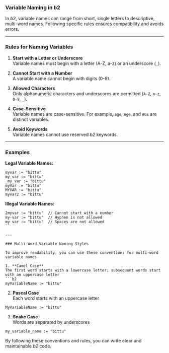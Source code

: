 ### Variable Naming in b2  

In *b2*, variable names can range from short, single letters to descriptive, multi-word names. Following specific rules ensures compatibility and avoids errors.  

---

### Rules for Naming Variables  
1. **Start with a Letter or Underscore**  
   Variable names must begin with a letter (A-Z, a-z) or an underscore (`_`).  

2. **Cannot Start with a Number**  
   A variable name cannot begin with digits (0-9).  

3. **Allowed Characters**  
   Only alphanumeric characters and underscores are permitted (`A-Z`, `a-z`, `0-9`, `_`).  

4. **Case-Sensitive**  
   Variable names are case-sensitive. For example, `age`, `Age`, and `AGE` are distinct variables.  

5. **Avoid Keywords**  
   Variable names cannot use reserved *b2* keywords.  

---

### Examples  

**Legal Variable Names:**  
```b2
myvar := "bittu"
my_var := "bittu"
_my_var := "bittu"
myVar := "bittu"
MYVAR := "bittu"
myvar2 := "bittu"
```

**Illegal Variable Names:**  
```b2
2myvar := "bittu"  // Cannot start with a number
my-var := "bittu"  // Hyphen is not allowed
my var := "bittu"  // Spaces are not allowed
``

---

### Multi-Word Variable Naming Styles  

To improve readability, you can use these conventions for multi-word variable names  

1. **Camel Case**  
The first word starts with a lowercase letter; subsequent words start with an uppercase letter  
```b2
myVariableName := "bittu"
```

2. **Pascal Case**  
Each word starts with an uppercase letter  
```b2
MyVariableName := "bittu"
```

3. **Snake Case**  
Words are separated by underscores  
```b2
my_variable_name := "bittu"
```  

By following these conventions and rules, you can write clear and maintainable *b2* code.